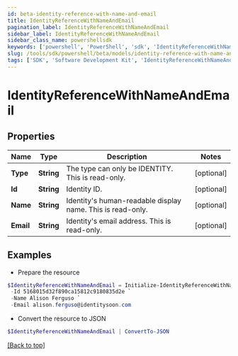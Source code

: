 ```yaml
---
id: beta-identity-reference-with-name-and-email
title: IdentityReferenceWithNameAndEmail
pagination_label: IdentityReferenceWithNameAndEmail
sidebar_label: IdentityReferenceWithNameAndEmail
sidebar_class_name: powershellsdk
keywords: ['powershell', 'PowerShell', 'sdk', 'IdentityReferenceWithNameAndEmail', 'BetaIdentityReferenceWithNameAndEmail'] 
slug: /tools/sdk/powershell/beta/models/identity-reference-with-name-and-email
tags: ['SDK', 'Software Development Kit', 'IdentityReferenceWithNameAndEmail', 'BetaIdentityReferenceWithNameAndEmail']
---
```



# IdentityReferenceWithNameAndEmail

## Properties

Name | Type | Description | Notes
------------ | ------------- | ------------- | -------------
**Type** | **String** | The type can only be IDENTITY. This is read-only. | [optional] 
**Id** | **String** | Identity ID. | [optional] 
**Name** | **String** | Identity's human-readable display name. This is read-only. | [optional] 
**Email** | **String** | Identity's email address. This is read-only. | [optional] 

## Examples

- Prepare the resource
```powershell
$IdentityReferenceWithNameAndEmail = Initialize-IdentityReferenceWithNameAndEmail  -Type IDENTITY `
 -Id 5168015d32f890ca15812c9180835d2e `
 -Name Alison Ferguso `
 -Email alison.ferguso@identitysoon.com
```

- Convert the resource to JSON
```powershell
$IdentityReferenceWithNameAndEmail | ConvertTo-JSON
```


[[Back to top]](#) 

